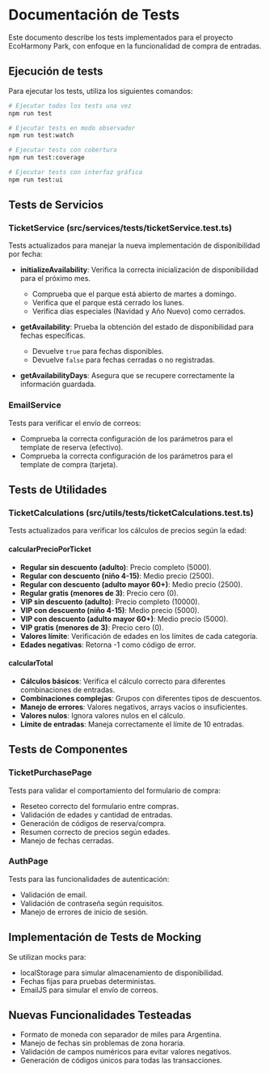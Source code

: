 # Documentación de Tests

Este documento describe los tests implementados para el proyecto EcoHarmony Park, con enfoque en la funcionalidad de compra de entradas.

## Ejecución de tests

Para ejecutar los tests, utiliza los siguientes comandos:

```bash
# Ejecutar todos los tests una vez
npm run test

# Ejecutar tests en modo observador
npm run test:watch

# Ejecutar tests con cobertura
npm run test:coverage

# Ejecutar tests con interfaz gráfica
npm run test:ui
```

## Tests de Servicios

### TicketService (src/services/__tests__/ticketService.test.ts)

Tests actualizados para manejar la nueva implementación de disponibilidad por fecha:

- **initializeAvailability**: Verifica la correcta inicialización de disponibilidad para el próximo mes.
  - Comprueba que el parque está abierto de martes a domingo.
  - Verifica que el parque está cerrado los lunes.
  - Verifica días especiales (Navidad y Año Nuevo) como cerrados.

- **getAvailability**: Prueba la obtención del estado de disponibilidad para fechas específicas.
  - Devuelve `true` para fechas disponibles.
  - Devuelve `false` para fechas cerradas o no registradas.

- **getAvailabilityDays**: Asegura que se recupere correctamente la información guardada.

### EmailService

Tests para verificar el envío de correos:

- Comprueba la correcta configuración de los parámetros para el template de reserva (efectivo).
- Comprueba la correcta configuración de los parámetros para el template de compra (tarjeta).

## Tests de Utilidades

### TicketCalculations (src/utils/__tests__/ticketCalculations.test.ts)

Tests actualizados para verificar los cálculos de precios según la edad:

#### calcularPrecioPorTicket

- **Regular sin descuento (adulto)**: Precio completo (5000).
- **Regular con descuento (niño 4-15)**: Medio precio (2500).
- **Regular con descuento (adulto mayor 60+)**: Medio precio (2500).
- **Regular gratis (menores de 3)**: Precio cero (0).
- **VIP sin descuento (adulto)**: Precio completo (10000).
- **VIP con descuento (niño 4-15)**: Medio precio (5000).
- **VIP con descuento (adulto mayor 60+)**: Medio precio (5000).
- **VIP gratis (menores de 3)**: Precio cero (0).
- **Valores límite**: Verificación de edades en los límites de cada categoría.
- **Edades negativas**: Retorna -1 como código de error.

#### calcularTotal

- **Cálculos básicos**: Verifica el cálculo correcto para diferentes combinaciones de entradas.
- **Combinaciones complejas**: Grupos con diferentes tipos de descuentos.
- **Manejo de errores**: Valores negativos, arrays vacíos o insuficientes.
- **Valores nulos**: Ignora valores nulos en el cálculo.
- **Límite de entradas**: Maneja correctamente el límite de 10 entradas.

## Tests de Componentes

### TicketPurchasePage

Tests para validar el comportamiento del formulario de compra:

- Reseteo correcto del formulario entre compras.
- Validación de edades y cantidad de entradas.
- Generación de códigos de reserva/compra.
- Resumen correcto de precios según edades.
- Manejo de fechas cerradas.

### AuthPage

Tests para las funcionalidades de autenticación:

- Validación de email.
- Validación de contraseña según requisitos.
- Manejo de errores de inicio de sesión.

## Implementación de Tests de Mocking

Se utilizan mocks para:

- localStorage para simular almacenamiento de disponibilidad.
- Fechas fijas para pruebas deterministas.
- EmailJS para simular el envío de correos.

## Nuevas Funcionalidades Testeadas

- Formato de moneda con separador de miles para Argentina.
- Manejo de fechas sin problemas de zona horaria.
- Validación de campos numéricos para evitar valores negativos.
- Generación de códigos únicos para todas las transacciones.
